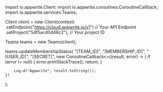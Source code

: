 import io.appwrite.Client;
import io.appwrite.coroutines.CoroutineCallback;
import io.appwrite.services.Teams;















Client client = new Client(context)
    .setEndpoint("https://cloud.appwrite.io/v1") // Your API Endpoint
    .setProject("5df5acd0d48c2"); // Your project ID

Teams teams = new Teams(client);

teams.updateMembershipStatus(
    "[TEAM_ID]",
    "[MEMBERSHIP_ID]",
    "[USER_ID]",
    "[SECRET]",
    new CoroutineCallback<>((result, error) -> {
        if (error != null) {
            error.printStackTrace();
            return;
        }

        Log.d("Appwrite", result.toString());
    })
);